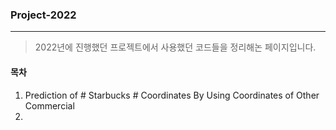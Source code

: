 ### Project-2022

---

> 2022년에 진행했던 프로젝트에서 사용했던 코드들을 정리해논 페이지입니다.



#### 목차

1. Prediction of # Starbucks # Coordinates By Using Coordinates of Other Commercial
2. 
